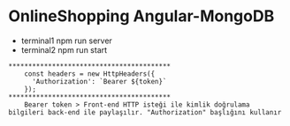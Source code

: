 # OnlineShopping Angular-MongoDB

- terminal1 npm run server
- terminal2 npm run start

```
*****************************************
    const headers = new HttpHeaders({
      'Authorization': `Bearer ${token}`
    });
*****************************************
    Bearer token > Front-end HTTP isteği ile kimlik doğrulama bilgileri back-end ile paylaşılır. "Authorization" başlığını kullanır
```